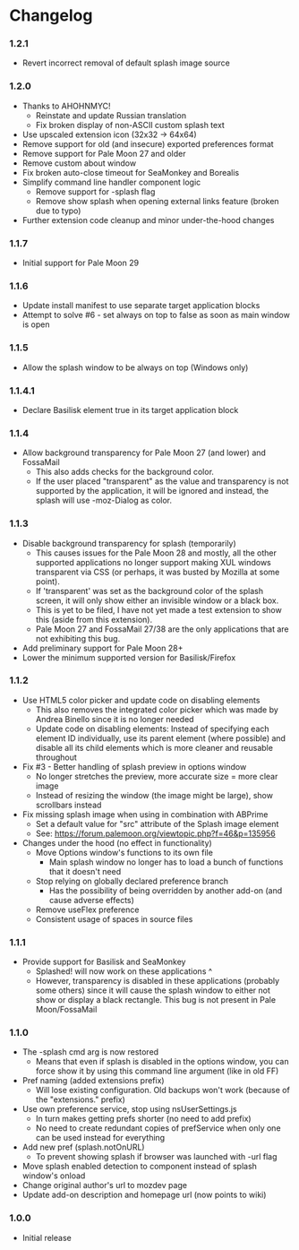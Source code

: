 # Changelog

### 1.2.1
* Revert incorrect removal of default splash image source

### 1.2.0
* Thanks to AHOHNMYC!
  - Reinstate and update Russian translation
  - Fix broken display of non-ASCII custom splash text
* Use upscaled extension icon (32x32 -> 64x64)
* Remove support for old (and insecure) exported preferences format
* Remove support for Pale Moon 27 and older
* Remove custom about window
* Fix broken auto-close timeout for SeaMonkey and Borealis
* Simplify command line handler component logic
  - Remove support for -splash flag 
  - Remove show splash when opening external links feature (broken due to typo)
* Further extension code cleanup and minor under-the-hood changes

### 1.1.7
* Initial support for Pale Moon 29

### 1.1.6
* Update install manifest to use separate target application blocks
* Attempt to solve #6 - set always on top to false as soon as main window is open

### 1.1.5
* Allow the splash window to be always on top (Windows only)

### 1.1.4.1
* Declare Basilisk element true in its target application block

### 1.1.4
* Allow background transparency for Pale Moon 27 (and lower) and FossaMail
  - This also adds checks for the background color.
  - If the user placed "transparent" as the value and transparency is not supported by the application, it will be ignored and instead, the splash will use -moz-Dialog as color.

### 1.1.3
* Disable background transparency for splash (temporarily)
  - This causes issues for the Pale Moon 28 and mostly, all the other supported applications no longer support making XUL windows transparent via CSS (or perhaps, it was busted by Mozilla at some point).
  - If 'transparent' was set as the background color of the splash screen, it will only show either an invisible window or a black box.
  - This is yet to be filed, I have not yet made a test extension to show this (aside from this extension).
  - Pale Moon 27 and FossaMail 27/38 are the only applications that are not exhibiting this bug.
* Add preliminary support for Pale Moon 28+
* Lower the minimum supported version for Basilisk/Firefox

### 1.1.2
* Use HTML5 color picker and update code on disabling elements
  - This also removes the integrated color picker which was made by Andrea Binello since it is no longer needed
  - Update code on disabling elements: Instead of specifying each element ID individually, use its parent element (where possible) and disable all its child elements which is more cleaner and reusable throughout
* Fix #3 - Better handling of splash preview in options window
  - No longer stretches the preview, more accurate size = more clear image
  - Instead of resizing the window (the image might be large), show scrollbars instead
* Fix missing splash image when using in combination with ABPrime
  - Set a default value for "src" attribute of the Splash image element
  - See: https://forum.palemoon.org/viewtopic.php?f=46&p=135956
* Changes under the hood (no effect in functionality)
  - Move Options window's functions to its own file
    - Main splash window no longer has to load a bunch of functions that it doesn't need
  - Stop relying on globally declared preference branch
    - Has the possibility of being overridden by another add-on (and cause adverse effects)
  - Remove useFlex preference
  - Consistent usage of spaces in source files

### 1.1.1
* Provide support for Basilisk and SeaMonkey
  - Splashed! will now work on these applications ^
  - However, transparency is disabled in these applications (probably some others) since it will cause the splash window to either not show or display a black rectangle. This bug is not present in Pale Moon/FossaMail

### 1.1.0
* The -splash cmd arg is now restored
  - Means that even if splash is disabled in the options window, you can force show it by using this command line argument (like in old FF)
* Pref naming (added extensions prefix)
  - Will lose existing configuration. Old backups won't work (because of the "extensions." prefix)
* Use own preference service, stop using nsUserSettings.js
  - In turn makes getting prefs shorter (no need to add prefix)
  - No need to create redundant copies of prefService when only one can be used instead for everything
* Add new pref (splash.notOnURL)
  - To prevent showing splash if browser was launched with -url flag
* Move splash enabled detection to component instead of splash window's onload
* Change original author's url to mozdev page
* Update add-on description and homepage url (now points to wiki)

### 1.0.0
* Initial release